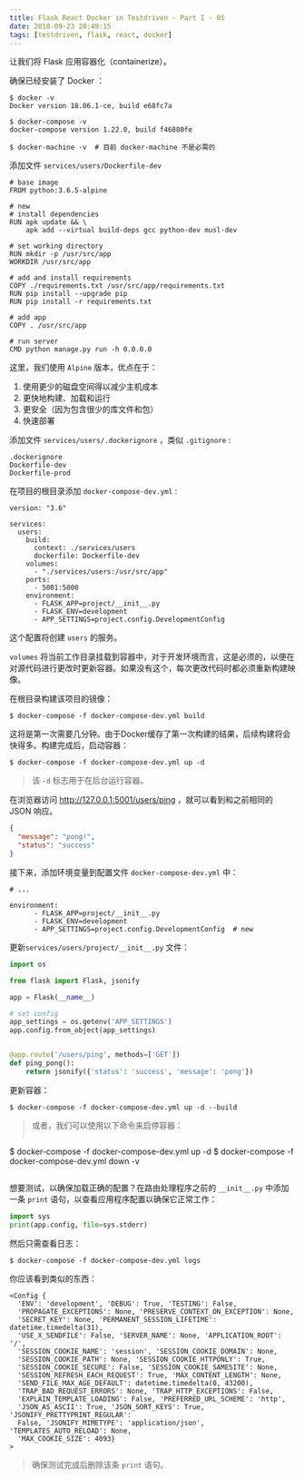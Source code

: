```yaml
---
title: Flask React Docker in Testdriven - Part I - 05
date: 2018-09-23 20:49:15
tags: [testdriven, flask, react, docker]
---
```


让我们将 Flask 应用容器化（containerize）。

确保已经安装了 Docker ：
```
$ docker -v
Docker version 18.06.1-ce, build e68fc7a

$ docker-compose -v
docker-compose version 1.22.0, build f46880fe

$ docker-machine -v  # 目前 docker-machine 不是必需的
```

<!-- more -->

添加文件 `services/users/Dockerfile-dev`
```
# base image
FROM python:3.6.5-alpine

# new
# install dependencies
RUN apk update && \
    apk add --virtual build-deps gcc python-dev musl-dev

# set working directory
RUN mkdir -p /usr/src/app
WORKDIR /usr/src/app

# add and install requirements
COPY ./requirements.txt /usr/src/app/requirements.txt
RUN pip install --upgrade pip
RUN pip install -r requirements.txt

# add app
COPY . /usr/src/app

# run server
CMD python manage.py run -h 0.0.0.0
```

这里，我们使用 `Alpine` 版本，优点在于：
1. 使用更少的磁盘空间得以减少主机成本
1. 更快地构建、加载和运行
1. 更安全（因为包含很少的库文件和包）
1. 快速部署


添加文件 `services/users/.dockerignore` ，类似 `.gitignore` :
```
.dockerignore
Dockerfile-dev
Dockerfile-prod
```

在项目的根目录添加 `docker-compose-dev.yml` :
```
version: "3.6"

services:
  users:
    build:
      context: ./services/users
      dockerfile: Dockerfile-dev
    volumes:
      - "./services/users:/usr/src/app"
    ports:
      - 5001:5000
    environment:
      - FLASK_APP=project/__init__.py
      - FLASK_ENV=development
      - APP_SETTINGS=project.config.DevelopmentConfig 
```
这个配置将创建 `users` 的服务。

`volumes` 将当前工作目录挂载到容器中，对于开发环境而言，这是必须的，以便在对源代码进行更改时更新容器。如果没有这个，每次更改代码时都必须重新构建映像。

在根目录构建该项目的镜像：
```
$ docker-compose -f docker-compose-dev.yml build
```


这将是第一次需要几分钟。由于Docker缓存了第一次构建的结果，后续构建将会快得多。构建完成后，启动容器：
```
$ docker-compose -f docker-compose-dev.yml up -d
```

> 该 `-d` 标志用于在后台运行容器。

在浏览器访问 http://127.0.0.1:5001/users/ping ，就可以看到和之前相同的 JSON 响应。
```json
{
  "message": "pong!",
  "status": "success"
}
```

接下来，添加环境变量到配置文件 `docker-compose-dev.yml` 中：
```
# ...

environment:
      - FLASK_APP=project/__init__.py
      - FLASK_ENV=development
      - APP_SETTINGS=project.config.DevelopmentConfig  # new
```

更新`services/users/project/__init__.py` 文件：
```python
import os

from flask import Flask, jsonify

app = Flask(__name__)

# set config
app_settings = os.getenv('APP_SETTINGS')
app.config.from_object(app_settings)


@app.route('/users/ping', methods=['GET'])
def ping_pong():
    return jsonify({'status': 'success', 'message': 'pong'})
```

更新容器：
```
$ docker-compose -f docker-compose-dev.yml up -d --build
```
> 或者，我们可以使用以下命令来启停容器：
> ```
$ docker-compose -f docker-compose-dev.yml up -d
$ docker-compose -f docker-compose-dev.yml down -v
> ```

想要测试，以确保加载正确的配置？在路由处理程序之前的 `__init__.py` 中添加一条 `print` 语句，以查看应用程序配置以确保它正常工作：
```python
import sys
print(app.config, file=sys.stderr)
```


然后只需查看日志：
```
$ docker-compose -f docker-compose-dev.yml logs
```


你应该看到类似的东西：
```
<Config {
  'ENV': 'development', 'DEBUG': True, 'TESTING': False,
  'PROPAGATE_EXCEPTIONS': None, 'PRESERVE_CONTEXT_ON_EXCEPTION': None,
  'SECRET_KEY': None, 'PERMANENT_SESSION_LIFETIME': datetime.timedelta(31),
  'USE_X_SENDFILE': False, 'SERVER_NAME': None, 'APPLICATION_ROOT': '/',
  'SESSION_COOKIE_NAME': 'session', 'SESSION_COOKIE_DOMAIN': None,
  'SESSION_COOKIE_PATH': None, 'SESSION_COOKIE_HTTPONLY': True,
  'SESSION_COOKIE_SECURE': False, 'SESSION_COOKIE_SAMESITE': None,
  'SESSION_REFRESH_EACH_REQUEST': True, 'MAX_CONTENT_LENGTH': None,
  'SEND_FILE_MAX_AGE_DEFAULT': datetime.timedelta(0, 43200),
  'TRAP_BAD_REQUEST_ERRORS': None, 'TRAP_HTTP_EXCEPTIONS': False,
  'EXPLAIN_TEMPLATE_LOADING': False, 'PREFERRED_URL_SCHEME': 'http',
  'JSON_AS_ASCII': True, 'JSON_SORT_KEYS': True, 'JSONIFY_PRETTYPRINT_REGULAR':
  False, 'JSONIFY_MIMETYPE': 'application/json', 'TEMPLATES_AUTO_RELOAD': None,
  'MAX_COOKIE_SIZE': 4093}
>
```

> 确保测试完成后删除该条 `print` 语句。
